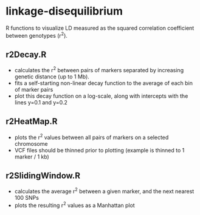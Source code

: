 # linkage-disequilibrium
R functions to visualize LD measured as the squared correlation coefficient between genotypes (r<sup>2</sup>).

## r2Decay.R 
* calculates the r<sup>2</sup> between pairs of markers separated by increasing genetic distance (up to 1 Mb).
* fits a self-starting non-linear decay function to the average of each bin of marker pairs
* plot this decay function on a log-scale, along with intercepts with the lines y=0.1 and y=0.2

## r2HeatMap.R
* plots the r<sup>2</sup> values between all pairs of markers on a selected chromosome
* VCF files should be thinned prior to plotting (example is thinned to 1 marker / 1 kb)

## r2SlidingWindow.R
* calculates the average r<sup>2</sup> between a given marker, and the next nearest 100 SNPs
* plots the resulting r<sup>2</sup> values as a Manhattan plot
